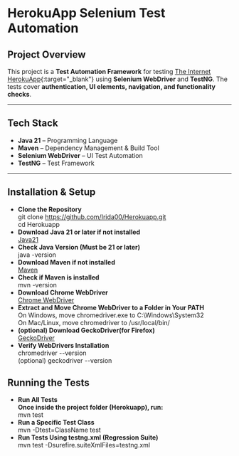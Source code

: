 # HerokuApp Selenium Test Automation

##  Project Overview
This project is a **Test Automation Framework** for testing [The Internet HerokuApp](https://the-internet.herokuapp.com/){:target="_blank"} using **Selenium WebDriver** and **TestNG**. 
The tests cover **authentication, UI elements, navigation, and functionality checks**.

---

##  Tech Stack
- **Java 21** – Programming Language
- **Maven** – Dependency Management & Build Tool
- **Selenium WebDriver** – UI Test Automation
- **TestNG** – Test Framework

---

## Installation & Setup
- **Clone the Repository**\
git clone https://github.com/Irida00/Herokuapp.git \
cd Herokuapp
-  **Download Java 21 or later if not installed**\
  [Java21](https://www.oracle.com/java/technologies/downloads/#java21)
-  **Check Java Version (Must be 21 or later)**\
java -version
-  **Download Maven if not installed**\
  [Maven](https://maven.apache.org/download.cgi)
-  **Check if Maven is installed**\
mvn -version
-  **Download Chrome WebDriver**\
   [Chrome WebDriver](https://developer.chrome.com/docs/chromedriver/downloads)
-  **Extract and Move Chrome WebDriver to a Folder in Your PATH**\
     On Windows, move chromedriver.exe to C:\Windows\System32\
     On Mac/Linux, move chromedriver to /usr/local/bin/
-  **(optional) Download GeckoDriver(for Firefox)**\
   [GeckoDriver](https://github.com/mozilla/geckodriver/releases)
-  **Verify WebDrivers Installation**\
chromedriver --version\
   (optional) geckodriver --version

## Running the Tests
- **Run All Tests**\
 **Once inside the project folder (Herokuapp), run:**\
  mvn test
- **Run a Specific Test Class**\
mvn -Dtest=ClassName test
- **Run Tests Using testng.xml (Regression Suite)**\
  mvn test -Dsurefire.suiteXmlFiles=testng.xml

